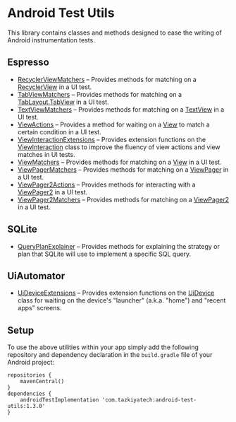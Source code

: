 # Android Test Utils

This library contains classes and methods designed to ease the writing of Android instrumentation tests.

## Espresso

* [RecyclerViewMatchers](library/src/main/java/com/tazkiyatech/utils/espresso/RecyclerViewMatchers.kt) – Provides methods for matching on a [RecyclerView](https://developer.android.com/reference/androidx/recyclerview/widget/RecyclerView) in a UI test.
* [TabViewMatchers](library/src/main/java/com/tazkiyatech/utils/espresso/TabViewMatchers.kt) – Provides methods for matching on a [TabLayout.TabView](https://developer.android.com/reference/com/google/android/material/tabs/TabLayout.TabView) in a UI test.
* [TextViewMatchers](library/src/main/java/com/tazkiyatech/utils/espresso/TextViewMatchers.kt) – Provides methods for matching on a [TextView](https://developer.android.com/reference/android/widget/TextView) in a UI test.
* [ViewActions](library/src/main/java/com/tazkiyatech/utils/espresso/ViewActions.kt) – Provides a method for waiting on a [View](https://developer.android.com/reference/android/view/View) to match a certain condition in a UI test.
* [ViewInteractionExtensions](library/src/main/java/com/tazkiyatech/utils/espresso/ViewInteractionExtensions.kt) – Provides extension functions on the [ViewInteraction](https://developer.android.com/reference/androidx/test/espresso/ViewInteraction) class to improve the fluency of view actions and view matches in UI tests.
* [ViewMatchers](library/src/main/java/com/tazkiyatech/utils/espresso/ViewMatchers.kt) – Provides methods for matching on a [View](https://developer.android.com/reference/android/view/View) in a UI test.
* [ViewPagerMatchers](library/src/main/java/com/tazkiyatech/utils/espresso/ViewPagerMatchers.kt) – Provides methods for matching on a [ViewPager](https://developer.android.com/reference/androidx/viewpager/widget/ViewPager) in a UI test.
* [ViewPager2Actions](library/src/main/java/com/tazkiyatech/utils/espresso/ViewPager2Actions.java) – Provides methods for interacting with a [ViewPager2](https://developer.android.com/reference/androidx/viewpager2/widget/ViewPager2) in a UI test.
* [ViewPager2Matchers](library/src/main/java/com/tazkiyatech/utils/espresso/ViewPager2Matchers.kt) – Provides methods for matching on a [ViewPager2](https://developer.android.com/reference/androidx/viewpager2/widget/ViewPager2) in a UI test.

## SQLite

* [QueryPlanExplainer](library/src/main/java/com/tazkiyatech/utils/sqlite/QueryPlanExplainer.kt) – Provides methods for explaining the strategy or plan that SQLite will use to implement a specific SQL query.

## UiAutomator

* [UiDeviceExtensions](library/src/main/java/com/tazkiyatech/utils/uiautomator/UiDeviceExtensions.kt) – Provides extension functions on the [UiDevice](https://developer.android.com/reference/androidx/test/uiautomator/UiDevice) class for waiting on the device's "launcher" (a.k.a. "home") and "recent apps" screens.

## Setup

To use the above utilities within your app simply add the following repository and dependency declaration in the `build.gradle` file of your Android project:

    repositories {
        mavenCentral()
    }
    dependencies {
        androidTestImplementation 'com.tazkiyatech:android-test-utils:1.3.0'
    }
